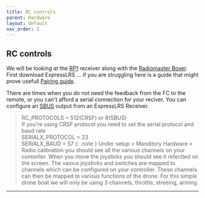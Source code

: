 ```yaml
---
title: RC controls
parent: Hardware
layout: default
nav_order: 2
---
```

## RC controls
We will be looking at the [RP1](https://www.radiomasterrc.com/products/rp1-expresslrs-2-4ghz-nano-receiver) receiver along with the [Radiomaster Boxer](https://www.radiomasterrc.com/products/boxer-radio-controller-m2). First download ExpressLRS ... if you are struggling here is a guide that might prove usefull [Pairing guide](https://www.youtube.com/watch?v=J3Hg2f7RL1A&t=1466s).

There are times when you do not need the feedback from the FC to the remote, or you can't afford a serial connection for your reciver. You can configure an [SBUS](https://oscarliang.com/how-to-output-sbus-from-an-expresslrs-receiver/) output from an ExpressLRS Receiver.
>RC_PROTOCOLS = 512(CRSF) or 8(SBUS)  
>If you're using CRSF protocol you need to set the serial protocol and baud rate  
>SERIALX_PROTOCOL = 23  
>SERIALX_BAUD = 57
{: .note }
Under setup > Manditory Hardware > Radio calibration you should see all the various channels on your contorller.  When you move the joysticks you should see it refeclted on the screen. The vaious joysticks and switches are mapped to channels which can be configured on your controller. These channels can then be mapped to various functions of the drone. For this simple drone boat we will only be using 3 channels, throttle, streeing, arming.


---